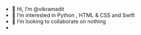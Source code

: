 - 👋 Hi, I’m @vikramadit
- 👀 I’m interested in Python , HTML & CSS and Swift
- 💞️ I’m looking to collaborate on nothing
- 

<!---
vikramadit/vikramadit is a ✨ special ✨ repository because its `README.md` (this file) appears on your GitHub profile.
You can click the Preview link to take a look at your changes.
--->
